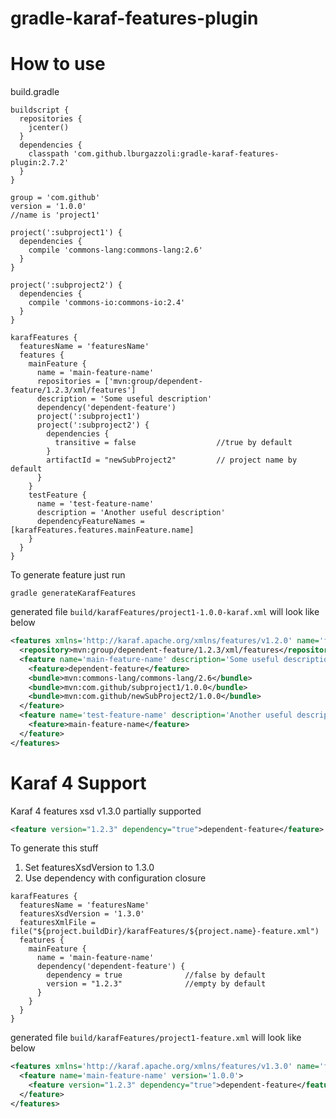 gradle-karaf-features-plugin
============================

How to use
============================
build.gradle
```
buildscript {
  repositories {
    jcenter()
  }
  dependencies {
    classpath 'com.github.lburgazzoli:gradle-karaf-features-plugin:2.7.2'
  }
}

group = 'com.github'
version = '1.0.0'
//name is 'project1'

project(':subproject1') {
  dependencies {
    compile 'commons-lang:commons-lang:2.6'
  }
}

project(':subproject2') {
  dependencies {
    compile 'commons-io:commons-io:2.4'
  }
}

karafFeatures {
  featuresName = 'featuresName'
  features {
    mainFeature {
      name = 'main-feature-name'
      repositories = ['mvn:group/dependent-feature/1.2.3/xml/features']
      description = 'Some useful description'
      dependency('dependent-feature')
      project(':subproject1')
      project(':subproject2') {
        dependencies {
          transitive = false                  //true by default
        }
        artifactId = "newSubProject2"         // project name by default
      }
    }
    testFeature {
      name = 'test-feature-name'
      description = 'Another useful description'
      dependencyFeatureNames = [karafFeatures.features.mainFeature.name]
    }
  }
}
```
  
To generate feature just run  
```
gradle generateKarafFeatures
```

generated file `build/karafFeatures/project1-1.0.0-karaf.xml` will look like below  
```xml
<features xmlns='http://karaf.apache.org/xmlns/features/v1.2.0' name='featuresName'>
  <repository>mvn:group/dependent-feature/1.2.3/xml/features</repository>
  <feature name='main-feature-name' description='Some useful description' version='1.0.0'>
    <feature>dependent-feature</feature>
    <bundle>mvn:commons-lang/commons-lang/2.6</bundle>
    <bundle>mvn:com.github/subproject1/1.0.0</bundle>
    <bundle>mvn:com.github/newSubProject2/1.0.0</bundle>
  </feature>
  <feature name='test-feature-name' description='Another useful description' version='1.0.0'>
    <feature>main-feature-name</feature>
  </feature>
</features>
```

Karaf 4 Support
============================
Karaf 4 features xsd v1.3.0 partially supported  
```xml
<feature version="1.2.3" dependency="true">dependent-feature</feature>
```

To generate this stuff  
1. Set featuresXsdVersion to 1.3.0  
2. Use dependency with configuration closure  
```
karafFeatures {
  featuresName = 'featuresName'
  featuresXsdVersion = '1.3.0'
  featuresXmlFile = file("${project.buildDir}/karafFeatures/${project.name}-feature.xml")
  features {
    mainFeature {
      name = 'main-feature-name'
      dependency('dependent-feature') {
        dependency = true              //false by default
        version = "1.2.3"              //empty by default
      }
    }
  }
}
```

generated file `build/karafFeatures/project1-feature.xml` will look like below  
```xml
<features xmlns='http://karaf.apache.org/xmlns/features/v1.3.0' name='featuresName'>
  <feature name='main-feature-name' version='1.0.0'>
    <feature version="1.2.3" dependency="true">dependent-feature</feature>
  </feature>
</features>
```
